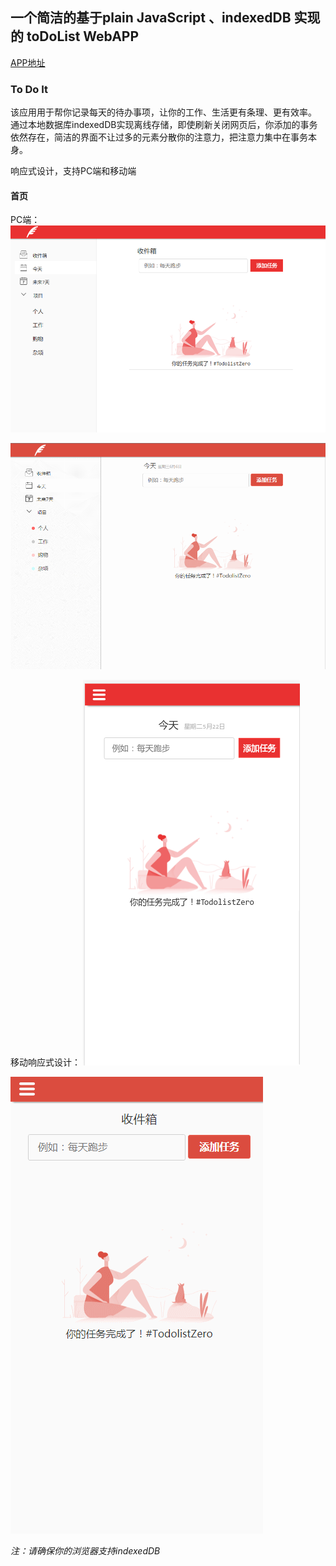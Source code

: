 ## 一个简洁的基于plain JavaScript 、indexedDB 实现的 toDoList WebAPP
[APP地址](https://hinger36.github.io/todoit)
### To Do It
该应用用于帮你记录每天的待办事项，让你的工作、生活更有条理、更有效率。
通过本地数据库indexedDB实现离线存储，即使刷新关闭网页后，你添加的事务依然存在，简洁的界面不让过多的元素分散你的注意力，把注意力集中在事务本身。

响应式设计，支持PC端和移动端
#### 首页
PC端：
![实例](README_IMG/3.png)

![实例](README_IMG/2.gif)

移动响应式设计：
![移动端](README_IMG/2.png)

![移动端](README_IMG/2-1.gif)





*注：请确保你的浏览器支持indexedDB*


